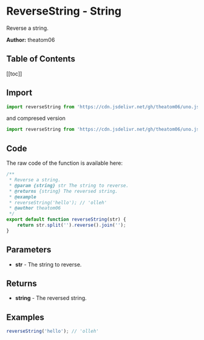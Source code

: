 # ReverseString - String
Reverse a string.

**Author:** theatom06

## Table of Contents
[[toc]]

## Import 

```js
import reverseString from 'https://cdn.jsdelivr.net/gh/theatom06/uno.js@main/lib/string/reverseString.js';
```
and compresed version
```js
import reverseString from 'https://cdn.jsdelivr.net/gh/theatom06/uno.js@main/lib/string/reverseString.min.js';
```

## Code
The raw code of the function is available here:
```js
/**
 * Reverse a string.
 * @param {string} str The string to reverse.
 * @returns {string} The reversed string.
 * @example
 * reverseString('hello'); // 'olleh'
 * @author theatom06
 */
export default function reverseString(str) {
    return str.split('').reverse().join('');
}
```

## Parameters
* **str** - The string to reverse.


## Returns
* **string** - The reversed string.


## Examples
```js
reverseString('hello'); // 'olleh'

```